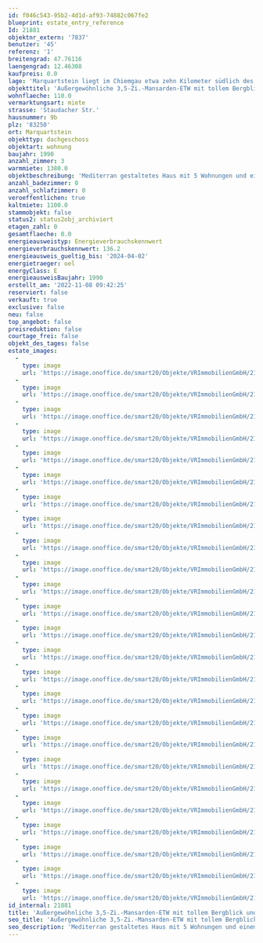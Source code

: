 ```yaml
---
id: f046c543-95b2-4d1d-af93-74882c067fe2
blueprint: estate_entry_reference
Id: 21881
objektnr_extern: '7837'
benutzer: '45'
referenz: '1'
breitengrad: 47.76116
laengengrad: 12.46308
kaufpreis: 0.0
lage: 'Marquartstein liegt im Chiemgau etwa zehn Kilometer südlich des Chiemsees im Tal der Tiroler Achen *** Um den beliebten Luftkurort gibt es zahlreiche Bergwanderwege, vielfältige (Natur-) Sportmöglichkeiten, Loipen, Badeseen uvm. *** Zu Fuß sind viele Geschäfte, Ärzte etc. schnell erreichbar. In den nächstgelegenen Orten Grassau und Unterwössen gibt es weitere große Discounter uvm. *** Sonnenverwöhnte Lage in der Talmitte *** 3 Anschlussstellen der A8 in ca. 15 Min. erreichbar wie auch Bahnhöfe in Übersee, Bernau, oder Prien am Chiemsee'
objekttitel: 'Außergewöhnliche 3,5-Zi.-Mansarden-ETW mit tollem Bergblick und 2 Stellplätzen'
wohnflaeche: 110.0
vermarktungsart: miete
strasse: 'Staudacher Str.'
hausnummer: 9b
plz: '83250'
ort: Marquartstein
objekttyp: dachgeschoss
objektart: wohnung
baujahr: 1990
anzahl_zimmer: 3
warmmiete: 1380.0
objektbeschreibung: 'Mediterran gestaltetes Haus mit 5 Wohnungen und einem kleinem Büro im EG *** Die liebevoll ausgebaute Mansardenwohnung im 2. Stock mit zwei Wohnungseingängen besticht durch ihren raffinieren Grundriss und der gehobenen Ausstattung *** Gut geschützter Ost- und Westbalkon je mit herrlichem Weit- und Bergblick. Westseitig ist die Ortsdurchgangsstraße kaum zu hören und man hat lange Sonne *** urgemütliche Stube mit Schreiner-Decke, Wandvertäfelung, Eckbank mit Tisch und 2 Stühlen, Durchreiche zur rustikalen Vollholzküche mit Speisekammer samt Regalen *** Marmorbad neuwertigem Panoramadachfenster (Regensensor und Innenrollo), Mahagoni-Einbauschränken inkl. verstecktem Waschmaschinen- und Audioanschluss, Wanne, Echtglasdusche und wertiger Keramik. Zwei eingepasste Spiegel und Messing-Strahler *** Gäste-Duschbad mit Dachfenster und Lautsprecher *** Schwedenofen im Wohnzimmer mit Eichendielenboden *** Praktischer Einbauschrank im Elternschlafzimmer *** Fußbodenheizung in Küche und Bädern *** Hochwertige Böden aus Marmor, Altholz und Terracotta *** Das halbe Zimmer hat nicht volle Raumhöhe, eignet sich aber gut für ein kleines Büro etc. *** Saubere Schuh- bzw. Abstellkammer, Kriechspeicher am 3. Zimmer, großer Lagerspeicher vorm westseitigem Wohnungszugang sowie ein Bereich im Keller *** Exklusives Treppenhaus mit Säulen, Messinghandläufen und wettergeschützter großer Vorraum vorm Zweiteingang  *** 2 Kfz-Stellplätze *** Der Hof wurde 2016 neu gepflastert *** In Marquartstein muss eine Wohnung mind. die Hälfte der Tage eines Jahres als Hauptwohnsitz genutzt werden *** Nebenkostenvorauszahlung 280,- € *** Max. 3 Personen'
anzahl_badezimmer: 0
anzahl_schlafzimmer: 0
veroeffentlichen: true
kaltmiete: 1100.0
stammobjekt: false
status2: status2obj_archiviert
etagen_zahl: 0
gesamtflaeche: 0.0
energieausweistyp: Energieverbrauchskennwert
energieverbrauchskennwert: 136.2
energieausweis_gueltig_bis: '2024-04-02'
energietraeger: oel
energyClass: E
energieausweisBaujahr: 1990
erstellt_am: '2022-11-08 09:42:25'
reserviert: false
verkauft: true
exclusive: false
neu: false
top_angebot: false
preisreduktion: false
courtage_frei: false
objekt_des_tages: false
estate_images:
  -
    type: image
    url: 'https://image.onoffice.de/smart20/Objekte/VRImmobilienGmbH/21881/b1c42f26-1677-4079-849c-bb11edfa0b9e.jpg'
  -
    type: image
    url: 'https://image.onoffice.de/smart20/Objekte/VRImmobilienGmbH/21881/d1a3ee21-6a32-4a44-a908-7d1182eb4429.jpg'
  -
    type: image
    url: 'https://image.onoffice.de/smart20/Objekte/VRImmobilienGmbH/21881/5b40fc77-deb1-43be-97bb-722da791b599.jpg'
  -
    type: image
    url: 'https://image.onoffice.de/smart20/Objekte/VRImmobilienGmbH/21881/6718257b-a9aa-4fef-8b1d-dcce373a701a.jpg'
  -
    type: image
    url: 'https://image.onoffice.de/smart20/Objekte/VRImmobilienGmbH/21881/d8b4f72f-b1ed-4dd7-b841-e944b486c65d.jpg'
  -
    type: image
    url: 'https://image.onoffice.de/smart20/Objekte/VRImmobilienGmbH/21881/396ec1de-dd02-4ca3-a243-b8329b747791.jpg'
  -
    type: image
    url: 'https://image.onoffice.de/smart20/Objekte/VRImmobilienGmbH/21881/9ba73670-17a9-47bd-aca2-2a5626e8c7ce.jpg'
  -
    type: image
    url: 'https://image.onoffice.de/smart20/Objekte/VRImmobilienGmbH/21881/f2a3c60e-340c-41b6-a7ba-63e3d48dd222.jpg'
  -
    type: image
    url: 'https://image.onoffice.de/smart20/Objekte/VRImmobilienGmbH/21881/a7e4da7f-ed02-42d1-b9ce-a431efeae72b.jpg'
  -
    type: image
    url: 'https://image.onoffice.de/smart20/Objekte/VRImmobilienGmbH/21881/c5c81a9c-be79-4559-afbf-94d7c6827e61.jpg'
  -
    type: image
    url: 'https://image.onoffice.de/smart20/Objekte/VRImmobilienGmbH/21881/4fd9abe4-3db9-4df7-9fa9-d3aca8f7a15e.jpg'
  -
    type: image
    url: 'https://image.onoffice.de/smart20/Objekte/VRImmobilienGmbH/21881/28a65aaa-bcbf-4427-92af-a056355d56c5.jpg'
  -
    type: image
    url: 'https://image.onoffice.de/smart20/Objekte/VRImmobilienGmbH/21881/46ab4df4-808f-4e0f-92ac-e040de7f26b1.jpg'
  -
    type: image
    url: 'https://image.onoffice.de/smart20/Objekte/VRImmobilienGmbH/21881/eebec5d8-d6b7-414b-90f4-3fbd8bc9d9da.jpg'
  -
    type: image
    url: 'https://image.onoffice.de/smart20/Objekte/VRImmobilienGmbH/21881/5388868b-252c-4deb-9474-bff0f00af4cc.jpg'
  -
    type: image
    url: 'https://image.onoffice.de/smart20/Objekte/VRImmobilienGmbH/21881/941fb63c-1e15-4285-b791-e57fc9781ee2.jpg'
  -
    type: image
    url: 'https://image.onoffice.de/smart20/Objekte/VRImmobilienGmbH/21881/5d5c301e-38ee-45e9-9689-36356f1b19f8.jpg'
  -
    type: image
    url: 'https://image.onoffice.de/smart20/Objekte/VRImmobilienGmbH/21881/85d47c74-2460-4e67-8906-afdcdcadc441.jpg'
  -
    type: image
    url: 'https://image.onoffice.de/smart20/Objekte/VRImmobilienGmbH/21881/3632138b-f489-4b69-bd71-6780d48d1444.jpg'
  -
    type: image
    url: 'https://image.onoffice.de/smart20/Objekte/VRImmobilienGmbH/21881/e5bc52a2-dee9-4a38-89a0-323f2e558e01.jpg'
  -
    type: image
    url: 'https://image.onoffice.de/smart20/Objekte/VRImmobilienGmbH/21881/dc4cc9ba-4243-477f-9bae-543adb766fbd.jpg'
  -
    type: image
    url: 'https://image.onoffice.de/smart20/Objekte/VRImmobilienGmbH/21881/af461561-9a02-492d-8652-a23f8f2453e2.jpg'
  -
    type: image
    url: 'https://image.onoffice.de/smart20/Objekte/VRImmobilienGmbH/21881/1660362f-982c-462f-aad0-5075a4cda0d8.jpg'
  -
    type: image
    url: 'https://image.onoffice.de/smart20/Objekte/VRImmobilienGmbH/21881/1f2ccc7c-eb98-4756-8f5d-9cecb4bdd73f.jpg'
  -
    type: image
    url: 'https://image.onoffice.de/smart20/Objekte/VRImmobilienGmbH/21881/0c0c5856-7a9c-4564-8b71-0d4d23529e63.jpg'
id_internal: 21881
title: 'Außergewöhnliche 3,5-Zi.-Mansarden-ETW mit tollem Bergblick und 2 Stellplätzen'
seo_title: 'Außergewöhnliche 3,5-Zi.-Mansarden-ETW mit tollem Bergblick und 2 Stellplätzen'
seo_description: 'Mediterran gestaltetes Haus mit 5 Wohnungen und einem kleinem Büro im EG *** Die liebevoll ausgebaute Mansardenwohnung im 2. Stock mit zwei Wohnungseingängen '
---
```

